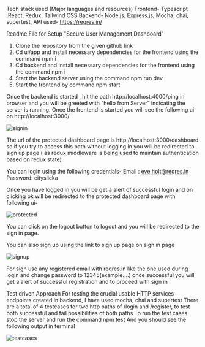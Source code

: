Tech stack used (Major languages and resources)
          Frontend- Typescript ,React, Redux, Tailwind CSS
          Backend- Node.js, Express.js, Mocha, chai, supertest, 
          API used- https://reqres.in/
        
Readme File for Setup "Secure User Management Dashboard"
1.	Clone the repository from the given github link
2.	Cd ui/app and install necessary dependencies for the frontend using the command npm i
3.	Cd backend and install necessary dependencies for the frontend using the command npm i
4.	Start the backend server using the command npm run dev
5.	Start the frontend by command npm start
    
Once the backend is started , hit the path http://localhost:4000/ping in browser and you will be       greeted with “hello from Server” indicating the server is running.
Once the frontend is started you will see the following ui on http://localhost:3000/

 ![signin](https://github.com/megu2820/Secure-User-Management-Dashboard/assets/66476812/7007193a-02bd-4c99-9a50-b9e45391f93a)

The url of the protected dashboard page is http://localhost:3000/dashboard so if you try to access this path without logging in you will be redirected to sign up page ( as redux middleware is being used to maintain authentication based on redux state)

You can login using the following credentials-
Email : eve.holt@reqres.in
Password: cityslicka

Once you have logged in you will be get a alert of successful login and on clicking ok will be redirected to the protected dashboard page with following ui-

![protected](https://github.com/megu2820/Secure-User-Management-Dashboard/assets/66476812/180cfb9d-fef0-4b02-abe7-cf7d0ffc9e2c)
 

You can click on the logout button to logout and you will be redirected to the sign in page.

You can also sign up using the link to sign up page on sign in page 

![signup](https://github.com/megu2820/Secure-User-Management-Dashboard/assets/66476812/1ae3f229-f771-407a-8ab5-4d9848686eb4)
 

For sign use any registered email with reqres.in like the one used during login and change password to 12345(example….) once successful you will get a alert of successful registration and to proceed with sign in .

Test driven Approach
For testing the crucial usable HTTP services endpoints created in backend, I have used mocha, chai and supertest
There are a total of 4 testcases for two http paths of /login and /register, to test both successful and fail possibilities of both paths
To run the test cases stop the server and run the command npm test 
And you should see the following output in terminal 

![testcases](https://github.com/megu2820/Secure-User-Management-Dashboard/assets/66476812/a5ef09cd-5066-49e3-8fdd-489ceb9401e2)


 


